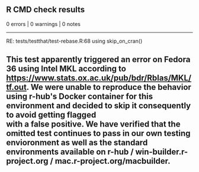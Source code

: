 ## R CMD check results

0 errors | 0 warnings | 0 notes

--------------------------------------------------------------------------------

RE: tests/testthat/test-rebase.R:68 using skip_on_cran() 

This test apparently triggered an error on Fedora 36 using Intel MKL according 
to https://www.stats.ox.ac.uk/pub/bdr/Rblas/MKL/tf.out. 
We were unable to reproduce the behavior using r-hub's Docker container for this
environment and decided to skip it consequently to avoid getting flagged  
with a false positive. 
We have verified that the omitted test continues to pass in our own testing
envioronment as well as the standard environments available on 
r-hub / win-builder.r-project.org / mac.r-project.org/macbuilder.
--------------------------------------------------------------------------------
